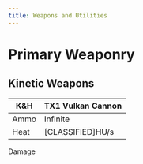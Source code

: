 ```yaml
---
title: Weapons and Utilities
---
```

# Primary Weaponry
## Kinetic Weapons

K&H | TX1 Vulkan Cannon
-|-
Ammo | Infinite
Heat | [CLASSIFIED]HU/s
Damage 
<!--stackedit_data:
eyJoaXN0b3J5IjpbLTEyMTI1NjcyMTcsMjEyMzUxOTY5MF19
-->